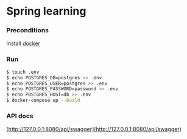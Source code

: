 # Spring learning 

### Preconditions

Install [docker](https://docs.docker.com/install/)

### Run

```sh
$ touch .env
$ echo POSTGRES_DB=postgres >> .env
$ echo POSTGRES_USER=postgres >> .env
$ echo POSTGRES_PASSWORD=password >> .env
$ echo POSTGRES_HOST=db >> .env
$ docker-compose up --build
```

### API docs

[http://127.0.0.1:8080/api/swagger](http://127.0.0.1:8080/api/swagger)
